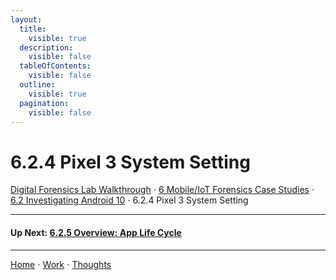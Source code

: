 ```yaml
---
layout:
  title:
    visible: true
  description:
    visible: false
  tableOfContents:
    visible: false
  outline:
    visible: true
  pagination:
    visible: false
---
```


# 6.2.4 Pixel 3 System Setting

[Digital Forensics Lab Walkthrough](../../) ⋅ [6 Mobile/IoT Forensics Case Studies](../) ⋅ [6.2 Investigating Android 10](./) ⋅ 6.2.4 Pixel 3 System Setting

***

#### Up Next: [6.2.5 Overview: App Life Cycle](6.2.5-overview-app-life-cycle.md)

***

[Home](https://app.gitbook.com/o/0kO27okC5uVB9ALX3rho/s/036xtfEIzcEdGegONXWM/) ⋅ [Work](https://app.gitbook.com/o/0kO27okC5uVB9ALX3rho/s/WaFS755Q4sf02CxLcghQ/) ⋅ [Thoughts](https://app.gitbook.com/o/0kO27okC5uVB9ALX3rho/s/s4QQPMntQ25hmJToKSOu/)

